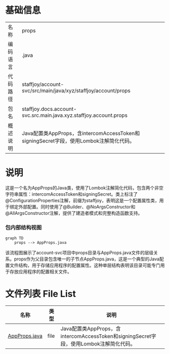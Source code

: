 # 基础信息

|      |      |
|------|------|
| 名称 | props |
| 编码语言 | .java |
| 代码路径 | staffjoy/account-svc/src/main/java/xyz/staffjoy/account/props |
| 包名 | staffjoy.docs.account-svc.src.main.java.xyz.staffjoy.account.props |
| 概述说明 | Java配置类AppProps，含intercomAccessToken和signingSecret字段，使用Lombok注解简化代码。 |

# 说明

这是一个名为AppProps的Java类，使用了Lombok注解简化代码，包含两个非空字符串属性：intercomAccessToken和signingSecret。类上标注了@ConfigurationProperties注解，前缀为staffjoy，表明这是一个配置属性类，用于绑定外部配置。同时使用了@Builder、@NoArgsConstructor和@AllArgsConstructor注解，提供了建造者模式和完整构造函数支持。


### 包内部结构视图

```mermaid
graph TD
    props --> AppProps.java
```

该流程图展示了account-svc项目中props目录与AppProps.java文件的层级关系。props作为父目录包含唯一的子节点AppProps.java，这是一个典型的Java配置文件结构，用于存储应用程序的配置属性。这种单层结构表明该目录可能专门用于存放应用程序的配置相关文件。

# 文件列表 File List

| 名称   | 类型  | 说明 |
|-------|------|-------------|
| [AppProps.java](AppProps.md) | file | Java配置类AppProps，含intercomAccessToken和signingSecret字段，使用Lombok注解简化代码。 |


